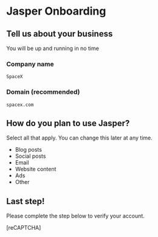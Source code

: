 # Jasper Onboarding

## Tell us about your business

You will be up and running in no time

### Company name

```
SpaceX
```

### Domain (recommended)

```
spacex.com
```

## How do you plan to use Jasper?

Select all that apply. You can change this later at any time.


- Blog posts
- Social posts
- Email
- Website content
- Ads
- Other

## Last step!

Please complete the step below to verify your account.

[reCAPTCHA]
